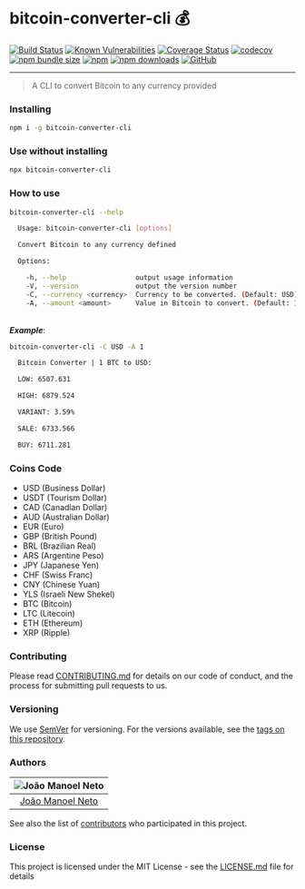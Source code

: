 # bitcoin-converter-cli  :moneybag:

[![Build Status](https://badgen.net/travis/joaaomanooel/bitcoin-converter-cli?icon=travis)](https://travis-ci.org/joaaomanooel/bitcoin-converter-cli) [![Known Vulnerabilities](https://snyk.io/test/github//joaaomanooel/bitcoin-converter-cli/badge.svg)](https://snyk.io/test/github/joaaomanooel/bitcoin-converter-cli) [![Coverage Status](https://coveralls.io/repos/github/joaaomanooel/bitcoin-converter-cli/badge.svg?branch=master)](https://coveralls.io/github/joaaomanooel/bitcoin-converter-cli?branch=master) [![codecov](https://codecov.io/gh/joaaomanooel/bitcoin-converter-cli/branch/master/graph/badge.svg)](https://codecov.io/gh/joaaomanooel/bitcoin-converter-cli) [![npm bundle size](https://img.shields.io/bundlephobia/minzip/bitcoin-converter-cli)](https://www.npmjs.com/package/bitcoin-converter-cli) [![npm](https://img.shields.io/npm/v/bitcoin-converter-cli)](https://www.npmjs.com/package/bitcoin-converter-cli) [![npm downloads](https://badgen.net/npm/dm/bitcoin-converter-cli?color=blue)](https://www.npmjs.com/package/bitcoin-converter-cli) [![GitHub](https://img.shields.io/github/license/joaaomanooel/bitcoin-converter-cli)](LICENSE.md)

***
> A CLI to convert Bitcoin to any currency provided

### Installing

```sh
npm i -g bitcoin-converter-cli
```

### Use without installing

```sh
npx bitcoin-converter-cli
```

### How to use

```sh
bitcoin-converter-cli --help

  Usage: bitcoin-converter-cli [options]

  Convert Bitcoin to any currency defined

  Options:

    -h, --help                 output usage information
    -V, --version              output the version number
    -C, --currency <currency>  Currency to be converted. (Default: USD)
    -A, --amount <amount>      Value in Bitcoin to convert. (Default: 1)
```

<br />***Example***:

```sh
bitcoin-converter-cli -C USD -A 1

  Bitcoin Converter | 1 BTC to USD:

  LOW: 6507.631

  HIGH: 6879.524

  VARIANT: 3.59%

  SALE: 6733.566

  BUY: 6711.281
```

### Coins Code

- USD (Business Dollar)
- USDT (Tourism Dollar)
- CAD (Canadian Dollar)
- AUD (Australian Dollar)
- EUR (Euro)
- GBP (British Pound)
- BRL (Brazilian Real)
- ARS (Argentine Peso)
- JPY (Japanese Yen)
- CHF (Swiss Franc)
- CNY (Chinese Yuan)
- YLS (Israeli New Shekel)
- BTC (Bitcoin)
- LTC (Litecoin)
- ETH (Ethereum)
- XRP (Ripple)

### Contributing

Please read [CONTRIBUTING.md](CONTRIBUTING.md) for details on our code of conduct, and the process for submitting pull requests to us.

### Versioning

We use [SemVer](http://semver.org/) for versioning. For the versions available, see the [tags on this repository](https://github.com/joaaomanooel/bitcoin-converter-cli/tags).

### Authors

| ![João Manoel Neto](https://avatars2.githubusercontent.com/u/17843076?v=3&s=150)|
|:---------------------:|
|  [João Manoel Neto](https://github.com/joaaomanooel/)   |

See also the list of [contributors](https://github.com/joaaomanooel/bitcoin-converter-cli/contributors) who participated in this project.

### License

This project is licensed under the MIT License - see the [LICENSE.md](LICENSE.md) file for details
